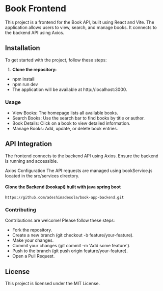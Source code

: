# Book Frontend

This project is a frontend for the Book API, built using React and Vite. The application allows users to view, search, and manage books. It connects to the backend API using Axios.
## Installation

To get started with the project, follow these steps:
1. **Clone the repository:**
- npm install
- npm run dev
- The application will be available at http://localhost:3000.
### Usage
- View Books: The homepage lists all available books.
- Search Books: Use the search bar to find books by title or author.
- Book Details: Click on a book to view detailed information.
- Manage Books: Add, update, or delete book entries.

## API Integration
The frontend connects to the backend API using Axios. Ensure the backend is running and accessible.

Axios Configuration
The API requests are managed using bookService.js located in the src/services directory.
#### Clone the Backend (bookapi) built with java spring boot
``` ssh
https://github.com/adeshinadesola/book-app-backend.git
```
### Contributing
Contributions are welcome! Please follow these steps:

- Fork the repository.
- Create a new branch (git checkout -b feature/your-feature).
- Make your changes.
- Commit your changes (git commit -m 'Add some feature').
- Push to the branch (git push origin feature/your-feature).
- Open a Pull Request.
## License
This project is licensed under the MIT License.
